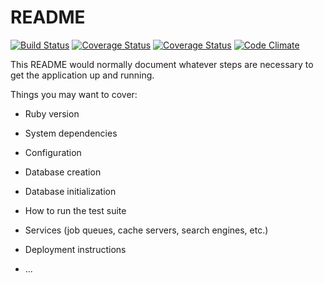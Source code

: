 # README

[![Build Status](https://travis-ci.org/coder2000/lms.svg?branch=master)](https://travis-ci.org/coder2000/lms) [![Coverage Status](https://coveralls.io/repos/github/coder2000/lms/badge.svg?branch=master)](https://coveralls.io/github/coder2000/lms?branch=master) [![Coverage Status](https://coveralls.io/repos/github/coder2000/lms/badge.svg?branch=master)](https://coveralls.io/github/coder2000/lms?branch=master) [![Code Climate](https://codeclimate.com/github/coder2000/lms/badges/gpa.svg)](https://codeclimate.com/github/coder2000/lms)

This README would normally document whatever steps are necessary to get the
application up and running.

Things you may want to cover:

* Ruby version

* System dependencies

* Configuration

* Database creation

* Database initialization

* How to run the test suite

* Services (job queues, cache servers, search engines, etc.)

* Deployment instructions

* ...
